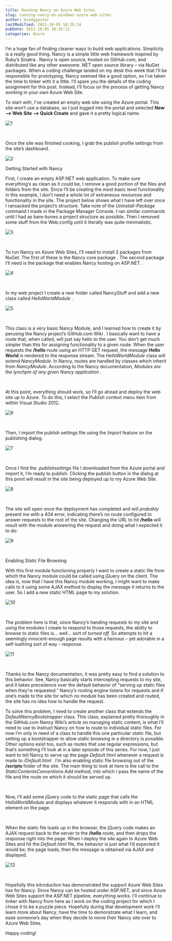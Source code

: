 ```yaml
---
title: Running Nancy on Azure Web Sites
slug: running-nancy-on-windows-azure-web-sites
author: bradygaster
lastModified: 2012-10-05 18:15:14
pubDate: 2012-10-05 18:15:11
categories: Azure
---
```


<p>I&#x2019;m a huge fan of finding cleaner ways to build web applications. Simplicity is a really good thing.
  <a>Nancy</a>  is a simple little web framework inspired by Ruby&#x2019;s
  <a>Sinatra</a> . Nancy is open source, hosted on GitHub.com, and distributed like any other awesome .NET open source library &#x2013; via
  <a>NuGet</a>  packages. When a coding challenge landed on my desk this week that I&#x2019;ll be responsible for prototyping, Nancy seemed like a good option, so I&#x2019;ve taken the time to tinker with it a little. I&#x2019;ll spare you the details of the coding assignment
  for this post. Instead, I&#x2019;ll focus on the process of getting Nancy working in your own Azure Web Site. </p>
<p>To start with, I&#x2019;ve created an empty web site using the Azure portal. This site won&#x2019;t use a database, so I just logged into the portal and selected <strong>New &#x2013;&gt; Web Site &#x2013;&gt; Quick Create</strong>  and gave it a pretty logical name. </p>
<p>
  <a>
    <img alt="1" src="/posts/running-nancy-on-windows-azure-web-sites/media/1_thumb.png">
  </a> 
</p>
<p>&#xA0;</p>
<p>Once the site was finished cooking, I grab the publish profile settings from the site&#x2019;s dashboard. </p>
<p>
  <a>
    <img alt="2" src="/posts/running-nancy-on-windows-azure-web-sites/media/2_thumb.png">
  </a> 
</p>
Getting Started with Nancy
<p>First, I create an empty ASP.NET web application. To make sure everything&#x2019;s as clean as it could be, I remove a good portion of the files and folders from the site. Since I&#x2019;ll be creating the most basic level functionality in this example, I don&#x2019;t need
  a whole lot of extraneous resources and functionality in the site. The project below shows what I have left over once I ransacked the project&#x2019;s structure. Take note of the <em>Uninstall-Package</em>  command I made in the Package Manager Console. I ran
  similar commands until I had as bare-bones a project structure as possible. Then I removed some stuff from the Web.config until it literally was quite minimalistic.</p>
<p>
  <a>
    <img alt="3" src="/posts/running-nancy-on-windows-azure-web-sites/media/3_thumb.png">
  </a> 
</p>
<p>&#xA0;</p>
<p>To run Nancy on Azure Web Sites, I&#x2019;ll need to install 2 packages from NuGet. The first of these is the
  <a>Nancy core package</a> . The second package I&#x2019;ll need is the package that enables
  <a>Nancy hosting on ASP.NET</a> . </p>
<p>
  <a>
    <img alt="4" src="/posts/running-nancy-on-windows-azure-web-sites/media/4_thumb.png">
  </a> 
</p>
<p>&#xA0;</p>
<p>In my web project I create a new folder called NancyStuff and add a new class called <em>HelloWorldModule</em> . </p>
<p>
  <a>
    <img alt="5" src="/posts/running-nancy-on-windows-azure-web-sites/media/5_thumb_1.png">
  </a> 
</p>
<p>&#xA0;</p>
<p>This class is a very basic Nancy Module, and I learned how to create it by perusing the
  <a>Nancy project&#x2019;s GitHub.com Wiki</a> . I basically want to have a route that, when called, will just say hello to the user. You don&#x2019;t get much simpler than this for assigning functionality to a given route. When the user requests the <strong>/hello</strong>   route using an HTTP GET request, the message <strong>Hello World</strong>  is rendered to the response stream. The <em>HelloWorldModule </em> class will extend <em>NancyModule. </em> In Nancy, routes are handled by classes which inherit from <em>NancyModule. </em> According
  to the Nancy documentation, <em><a>Modules are the lynchpin of any given Nancy application</a> . </em> &#xA0;</p>

<p>&#xA0;</p>
<p>At this point, everything should work, so I&#x2019;ll go ahead and deploy the web site up to Azure. To do this, I select the <em>Publish </em> context menu item from within Visual Studio 2012. </p>
<p>
  <a>
    <img alt="6" src="/posts/running-nancy-on-windows-azure-web-sites/media/6_thumb.png">
  </a> 
</p>
<p>&#xA0;</p>
<p>Then, I import the publish settings file using the <em>Import </em> feature on the publishing dialog. </p>
<p>
  <a>
    <img alt="7" src="/posts/running-nancy-on-windows-azure-web-sites/media/7_thumb.png">
  </a> 
</p>
<p>&#xA0;</p>
<p>Once I find the .<em>publishsettings </em> file I downloaded from the Azure portal and import it, I&#x2019;m ready to publish. Clicking the publish button in the dialog at this point will result in the site being deployed up to my Azure Web Site. </p>
<p>
  <a>
    <img alt="8" src="/posts/running-nancy-on-windows-azure-web-sites/media/8_thumb.png">
  </a> 
</p>
<p>&#xA0;</p>
<p>The site will open once the deployment has completed and will <em>probably </em> present me with a 404 error, indicating there&#x2019;s no route configured to answer requests to the root of the site. Changing the URL to hit <strong>/hello</strong>  will result
  with the module answering the request and doing what I expected it to do:</p>
<p>
  <a>
    <img alt="9" src="/posts/running-nancy-on-windows-azure-web-sites/media/9_thumb.png">
  </a> 
</p>
<p>&#xA0;</p>
Enabling Static File Browsing
<p>With this first module functioning properly I want to create a static file from which the Nancy module could be called using jQuery on the client. The idea is, now that I have this Nancy module working, I might want to make calls to it using some AJAX
  method to display the message it returns to the user. So I add a new static HTML page to my solution. </p>
<p>
  <a>
    <img alt="10" src="/posts/running-nancy-on-windows-azure-web-sites/media/10_thumb_1.png">
  </a> 
</p>
<p>&#xA0;</p>
<p>The problem here is that, since Nancy&#x2019;s handing requests to my site and using the modules I create to respond to those requests, the ability to browse to static files is&#x2026; well&#x2026; sort of <em>turned off. </em> So attempts to hit a seemingly innocent-enough
  page results with a heinous &#x2013; yet adorable in a self-loathing sort of way - response. </p>
<p>
  <a>
    <img alt="11" src="/posts/running-nancy-on-windows-azure-web-sites/media/11_thumb.png">
  </a> 
</p>
<p>&#xA0;</p>
<p>Thanks to the Nancy documentation, it was pretty easy to find a solution to this behavior. See, Nancy basically starts intercepting requests to my site, and it takes precedence over the default behavior of &#x201C;serving up static files when they&#x2019;re requested.&#x201D;
  Nancy&#x2019;s routing engine listens for requests and if one&#x2019;s made to the site for which no module has been created and routed, the site has no idea how to handle the request. </p>
<p>To solve this problem, I need to create another class that extends the <em>DefaultNancyBootstrapper </em> class. This class, explained pretty thoroughly in the
  <a>GitHub.com Nancy Wiki&#x2019;s article on managing static content</a>, is what I&#x2019;ll need to use to instruct Nancy on how to route to individual static files. For now I&#x2019;m only in need of a class to handle this one particular static file, but setting up a bootstrapper
  to allow static browsing in a directory is possible. Other options exist too, such as routes that use regular expressions, but that&#x2019;s something I&#x2019;ll look at in a later episode of this series. For now, I just want to tell Nancy to serve up the page <em>Default.html </em> whenever
  a request is made to <em>/Default.html</em> . I&#x2019;m also enabling static file browsing out of the <strong>/scripts </strong> folder of the site. The main thing to look at here is the call to the <em>StaticContentsConventions.Add</em>  method, into which
  I pass the name of the file and the route on which it should be served up. </p>

<p>&#xA0;</p>
<p>Now, I&#x2019;ll add some jQuery code to the static page that calls the <em>HelloWorldModule</em>  and displays whatever it responds with in an HTML element on the page. </p>

<p>&#xA0;</p>
<p>When the static file loads up in the browser, the jQuery code makes an AJAX request back to the server to the <strong>/hello</strong>  route, and then drops the response right into the page. When I deploy the site again to Azure Web Sites and hit the <em>Default.html</em>   file, the behavior is just what I&#x2019;d expected it would be; the page loads, then the message is obtained via AJAX and displayed. </p>
<p>
  <a>
    <img alt="12" src="/posts/running-nancy-on-windows-azure-web-sites/media/12_thumb.png">
  </a> 
</p>
<p>&#xA0;</p>
<p>Hopefully this introduction has demonstrated the support Azure Web Sites has for Nancy. Since Nancy can be hosted under ASP.NET, and since Azure Web Sites support the ASP.NET pipeline, everything works. I&#x2019;ll continue to tinker with Nancy from here as
  I work on the coding project for which I chose it to be a puzzle piece. Hopefully during that development work I&#x2019;ll learn more about Nancy, have the time to demonstrate what I learn, and ease someone&#x2019;s day when they decide to move their Nancy site over
  to Azure Web Sites. </p>
<p>Happy coding!</p>
